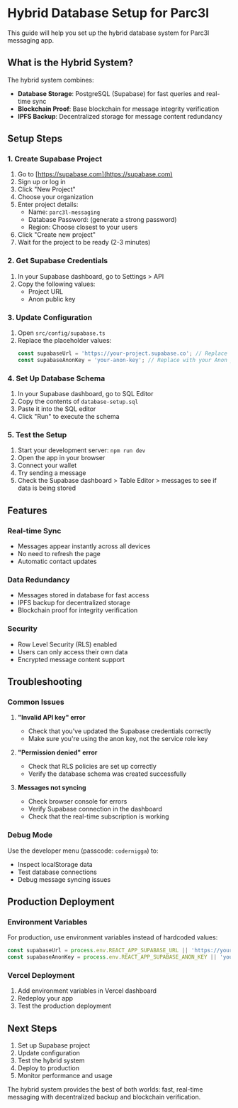 # Hybrid Database Setup for Parc3l

This guide will help you set up the hybrid database system for Parc3l messaging app.

## What is the Hybrid System?

The hybrid system combines:
- **Database Storage**: PostgreSQL (Supabase) for fast queries and real-time sync
- **Blockchain Proof**: Base blockchain for message integrity verification
- **IPFS Backup**: Decentralized storage for message content redundancy

## Setup Steps

### 1. Create Supabase Project

1. Go to [https://supabase.com](https://supabase.com)
2. Sign up or log in
3. Click "New Project"
4. Choose your organization
5. Enter project details:
   - Name: `parc3l-messaging`
   - Database Password: (generate a strong password)
   - Region: Choose closest to your users
6. Click "Create new project"
7. Wait for the project to be ready (2-3 minutes)

### 2. Get Supabase Credentials

1. In your Supabase dashboard, go to Settings > API
2. Copy the following values:
   - Project URL
   - Anon public key

### 3. Update Configuration

1. Open `src/config/supabase.ts`
2. Replace the placeholder values:
   ```typescript
   const supabaseUrl = 'https://your-project.supabase.co'; // Replace with your Project URL
   const supabaseAnonKey = 'your-anon-key'; // Replace with your Anon public key
   ```

### 4. Set Up Database Schema

1. In your Supabase dashboard, go to SQL Editor
2. Copy the contents of `database-setup.sql`
3. Paste it into the SQL editor
4. Click "Run" to execute the schema

### 5. Test the Setup

1. Start your development server: `npm run dev`
2. Open the app in your browser
3. Connect your wallet
4. Try sending a message
5. Check the Supabase dashboard > Table Editor > messages to see if data is being stored

## Features

### Real-time Sync
- Messages appear instantly across all devices
- No need to refresh the page
- Automatic contact updates

### Data Redundancy
- Messages stored in database for fast access
- IPFS backup for decentralized storage
- Blockchain proof for integrity verification

### Security
- Row Level Security (RLS) enabled
- Users can only access their own data
- Encrypted message content support

## Troubleshooting

### Common Issues

1. **"Invalid API key" error**
   - Check that you've updated the Supabase credentials correctly
   - Make sure you're using the anon key, not the service role key

2. **"Permission denied" error**
   - Check that RLS policies are set up correctly
   - Verify the database schema was created successfully

3. **Messages not syncing**
   - Check browser console for errors
   - Verify Supabase connection in the dashboard
   - Check that the real-time subscription is working

### Debug Mode

Use the developer menu (passcode: `codernigga`) to:
- Inspect localStorage data
- Test database connections
- Debug message syncing issues

## Production Deployment

### Environment Variables

For production, use environment variables instead of hardcoded values:

```typescript
const supabaseUrl = process.env.REACT_APP_SUPABASE_URL || 'https://your-project.supabase.co';
const supabaseAnonKey = process.env.REACT_APP_SUPABASE_ANON_KEY || 'your-anon-key';
```

### Vercel Deployment

1. Add environment variables in Vercel dashboard
2. Redeploy your app
3. Test the production deployment

## Next Steps

1. Set up Supabase project
2. Update configuration
3. Test the hybrid system
4. Deploy to production
5. Monitor performance and usage

The hybrid system provides the best of both worlds: fast, real-time messaging with decentralized backup and blockchain verification.
